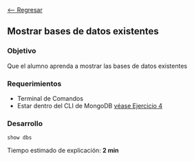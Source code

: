[<-- Regresar](..)

## Mostrar bases de datos existentes

### Objetivo

Que el alumno aprenda a mostrar las bases de datos existentes

### Requerimientos

- Terminal de Comandos
- Estar dentro del CLI de MongoDB [véase Ejercicio 4](../Ejercicio-04/)

### Desarrollo

```
show dbs
```

Tiempo estimado de explicación: **2 min**
